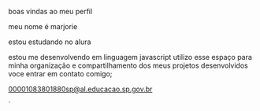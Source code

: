 boas vindas ao meu perfil 

meu nome é marjorie 

estou estudando no alura 

estou me desenvolvendo em linguagem javascript 
utilizo esse espaço para minha organização e compartilhamento dos meus projetos desenvolvidos
voce entrar em contato comigo;

00001083801880sp@al.educacao.sp.gov.br

`

